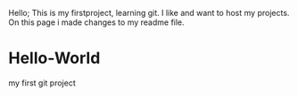 Hello;
This is my firstproject, learning git. I like and want to host my projects.
On this page i made changes to my readme file.

# Hello-World
my first git project
